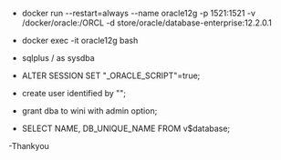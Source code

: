 - docker run --restart=always --name oracle12g -p 1521:1521 -v /docker/oracle:/ORCL -d store/oracle/database-enterprise:12.2.0.1

- docker exec -it oracle12g bash

- sqlplus / as sysdba

- ALTER SESSION SET "_ORACLE_SCRIPT"=true;

- create user <USER> identified by "<PWD>";
  
- grant dba to wini with admin option;
  
- SELECT NAME, DB_UNIQUE_NAME FROM v$database;

-Thankyou
